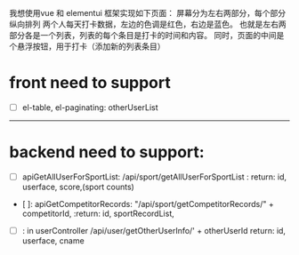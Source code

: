 我想使用vue 和 elementui 框架实现如下页面： 屏幕分为左右两部分，每个部分纵向排列 两个人每天打卡数据，左边的色调是红色，右边是蓝色。 
也就是左右两部分各是一个列表，列表的每个条目是打卡的时间和内容。
同时，页面的中间是个悬浮按钮，用于打卡（添加新的列表条目）



# front need to support 

- [ ] el-table, el-paginating: otherUserList

---

# backend need to support:

- [ ] apiGetAllUserForSportList: /api/sport/getAllUserForSportList
    : return:
        id,
        userface,
        score,(sport counts)
- [ ]: apiGetCompetitorRecords: 
        "/api/sport/getCompetitorRecords/" + competitorId,
      :return:
        id,
        sportRecordList,

- [ ] : in userController
    /api/user/getOtherUserInfo/' + otherUserId
    return: 
        id, userface, cname